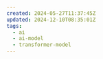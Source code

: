 ```yaml
---
created: 2024-05-27T11:37:45Z
updated: 2024-12-10T08:35:01Z
tags:
  - ai
  - ai-model
  - transformer-model
---
```


